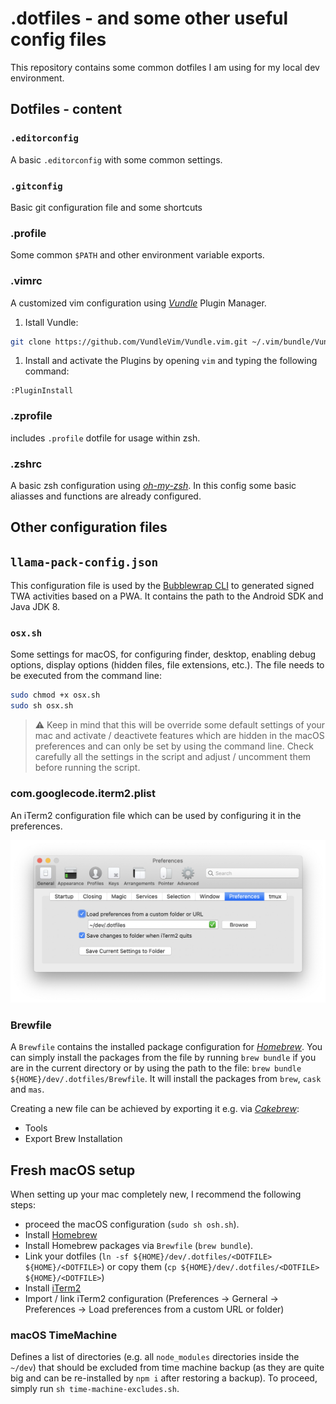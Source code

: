 # .dotfiles - and some other useful config files

This repository contains some common dotfiles I am using for my local dev environment.

## Dotfiles - content

### `.editorconfig`

A basic `.editorconfig` with some common settings.

### `.gitconfig`

Basic git configuration file and some shortcuts

### .profile

Some common `$PATH` and other environment variable exports.

### .vimrc

A customized vim configuration using [_Vundle_](https://github.com/VundleVim/Vundle.vim) Plugin Manager.

1. Istall Vundle:

```bash
git clone https://github.com/VundleVim/Vundle.vim.git ~/.vim/bundle/Vundle.vim
```

1. Install and activate the Plugins by opening `vim` and typing the following command:

```vim
:PluginInstall
```

### .zprofile

includes `.profile` dotfile for usage within zsh.

### .zshrc

A basic zsh configuration using [_oh-my-zsh_](https://github.com/robbyrussell/oh-my-zsh).
In this config some basic aliasses and functions are already configured.

## Other configuration files

## `llama-pack-config.json`

This configuration file is used by the [Bubblewrap CLI](https://www.npmjs.com/package/@bubblewrap/cli) to generated signed TWA activities based on a PWA.
It contains the path to the Android SDK and Java JDK 8.

### `osx.sh`

Some settings for macOS, for configuring finder, desktop, enabling debug options, display options (hidden files, file extensions, etc.).
The file needs to be executed from the command line:

```sh
sudo chmod +x osx.sh
sudo sh osx.sh
```

> :warning: Keep in mind that this will be override some default settings of your mac and activate / deactivete features which are hidden in the macOS preferences and can only be set by using the command line. Check carefully all the settings in the script and adjust / uncomment them before running the script.

### com.googlecode.iterm2.plist

An iTerm2 configuration file which can be used by configuring it in the preferences.

![Load iTerm2 config](iterm2-load-config.png)

### Brewfile

A `Brewfile` contains the installed package configuration for [_Homebrew_](https://brew.sh/index_de).
You can simply install the packages from the file by running `brew bundle` if you are in the
current directory or by using the path to the file:
`brew bundle ${HOME}/dev/.dotfiles/Brewfile`.
It will install the packages from `brew`, `cask` and `mas`.

Creating a new file can be achieved by exporting it e.g. via [_Cakebrew_](https://www.cakebrew.com/):

- Tools
- Export Brew Installation

## Fresh macOS setup

When setting up your mac completely new, I recommend the following steps:

- proceed the macOS configuration (`sudo sh osh.sh`).
- Install [Homebrew](https://brew.sh/index_de)
- Install Homebrew packages via `Brewfile` (`brew bundle`).
- Link your dotfiles (`ln -sf ${HOME}/dev/.dotfiles/<DOTFILE> ${HOME}/<DOTFILE>`) or copy them (`cp ${HOME}/dev/.dotfiles/<DOTFILE> ${HOME}/<DOTFILE>`)
- Install [iTerm2](https://www.iterm2.com)
- Import / link iTerm2 configuration (Preferences -> Gerneral -> Preferences -> Load preferences from a custom URL or folder)


### macOS TimeMachine

Defines a list of directories (e.g. all `node_modules` directories inside the `~/dev`) that should be excluded from time machine backup (as they are quite big and can be re-installed by `npm i` after restoring a backup).
To proceed, simply run `sh time-machine-excludes.sh`.
